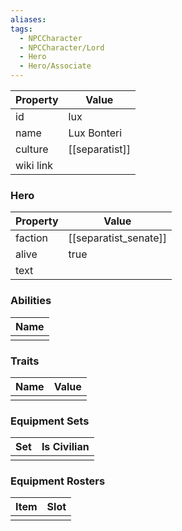 ```yaml
---
aliases: 
tags:
  - NPCCharacter
  - NPCCharacter/Lord
  - Hero
  - Hero/Associate
---
```


| Property  | Value          |
| :-------- | -------------- |
| id        | lux            |
| name      | Lux Bonteri    |
| culture   | [[separatist]] |
| wiki link |                |
### Hero
| Property | Value                 |
| -------- | --------------------- |
| faction  | [[separatist_senate]] |
| alive    | true                  |
| text     |                       |

### Abilities
| Name |
| :--: |
|      |

### Traits
| Name | Value |
| ---- | ----- |
|      |       |

### Equipment Sets
| Set | Is Civilian |
| --- | ----------- |
|     |             |

### Equipment Rosters
| Item | Slot |
| ---- | ---- |
|      |      |
